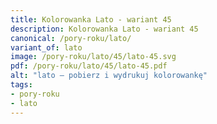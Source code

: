 ```yaml
---
title: Kolorowanka Lato - wariant 45
description: Kolorowanka Lato - wariant 45
canonical: /pory-roku/lato/
variant_of: lato
image: /pory-roku/lato/45/lato-45.svg
pdf: /pory-roku/lato/45/lato-45.pdf
alt: "lato – pobierz i wydrukuj kolorowankę"
tags:
- pory-roku
- lato
---
```

